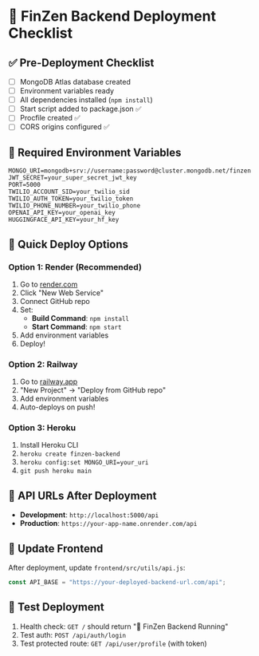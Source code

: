 # 🚀 FinZen Backend Deployment Checklist

## ✅ Pre-Deployment Checklist

- [ ] MongoDB Atlas database created
- [ ] Environment variables ready
- [ ] All dependencies installed (`npm install`)
- [ ] Start script added to package.json ✅
- [ ] Procfile created ✅
- [ ] CORS origins configured ✅

## 🔧 Required Environment Variables

```env
MONGO_URI=mongodb+srv://username:password@cluster.mongodb.net/finzen
JWT_SECRET=your_super_secret_jwt_key
PORT=5000
TWILIO_ACCOUNT_SID=your_twilio_sid
TWILIO_AUTH_TOKEN=your_twilio_token
TWILIO_PHONE_NUMBER=your_twilio_phone
OPENAI_API_KEY=your_openai_key
HUGGINGFACE_API_KEY=your_hf_key
```

## 🎯 Quick Deploy Options

### Option 1: Render (Recommended)
1. Go to [render.com](https://render.com)
2. Click "New Web Service"
3. Connect GitHub repo
4. Set:
   - **Build Command**: `npm install`
   - **Start Command**: `npm start`
5. Add environment variables
6. Deploy!

### Option 2: Railway
1. Go to [railway.app](https://railway.app)
2. "New Project" → "Deploy from GitHub repo"
3. Add environment variables
4. Auto-deploys on push!

### Option 3: Heroku
1. Install Heroku CLI
2. `heroku create finzen-backend`
3. `heroku config:set MONGO_URI=your_uri`
4. `git push heroku main`

## 🔗 API URLs After Deployment

- **Development**: `http://localhost:5000/api`
- **Production**: `https://your-app-name.onrender.com/api`

## 📝 Update Frontend

After deployment, update `frontend/src/utils/api.js`:
```javascript
const API_BASE = "https://your-deployed-backend-url.com/api";
```

## 🧪 Test Deployment

1. Health check: `GET /` should return "🚀 FinZen Backend Running"
2. Test auth: `POST /api/auth/login`
3. Test protected route: `GET /api/user/profile` (with token) 